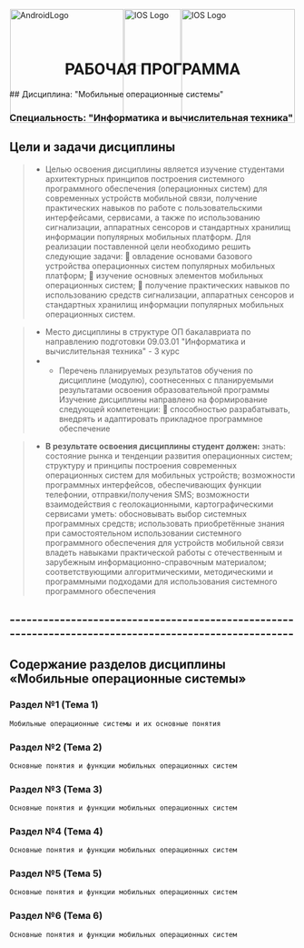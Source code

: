 <p style="width:100%; height: 50px; display:flex;justify-content: space-evenly">
  <img src="https://static.wikia.nocookie.net/logopedia/images/7/7a/Android_2019.svg" width="200" alt="AndroidLogo"/>
    <img src="https://static.wikia.nocookie.net/logopedia/images/4/46/IOS_11.svg" width="100" alt="IOS Logo"/>
    <img src="https://static.wikia.nocookie.net/logopedia/images/1/1f/Windows_Phone_2012.svg" width="200" alt="IOS Logo"/>

</p>


<H1 style="font-family:Roboto;text-transform:uppercase;" align="center">Рабочая программа</H1>
## Дисциплина: "Мобильные операционные системы"

### Специальность: "Информатика и вычислительная техника"

## Цели и задачи дисциплины
> - Целью освоения дисциплины является изучение студентами архитектурных принципов построения системного программного обеспечения (операционных систем) для современных устройств мобильной связи, получение практических навыков по работе с
    пользовательскими интерфейсами, сервисами, а также по использованию сигнализации,
    аппаратных сенсоров и стандартных хранилищ информации популярных мобильных
    платформ. Для реализации поставленной цели необходимо решить следующие задачи:
     овладение основами базового устройства операционных систем популярных
    мобильных платформ;
     изучение основных элементов мобильных операционных систем;
     получение практических навыков по использованию средств сигнализации,
    аппаратных сенсоров и стандартных хранилищ информации популярных мобильных
    операционных систем.

> - Место дисциплины в структуре ОП бакалавриата по направлению подготовки 09.03.01 "Информатика и вычислительная техника" - 3 курс
> - - Перечень планируемых результатов обучения по дисциплине (модулю), соотнесенных с планируемыми результатами освоения образовательной программы
     Изучение дисциплины направлено на формирование следующей компетенции:
      способностью разрабатывать, внедрять и адаптировать прикладное программное
     обеспечение 

  > - **В результате освоения дисциплины студент должен:**
    знать: состояние рынка и тенденции развития операционных систем; структуру и
    принципы построения современных операционных систем для мобильных устройств;
    возможности программных интерфейсов, обеспечивающих функции телефонии, отправки/получения SMS; возможности взаимодействия с геолокационными, картографическими сервисами 
    уметь: обосновывать выбор системных программных средств; использовать приобретённые знания при самостоятельном использовании системного программного обеспечения для устройств мобильной связи 
    владеть навыками практической работы с отечественным и зарубежным информационно-справочным материалом; соответствующими алгоритмическими, методическими
    и программными подходами для использования системного программного обеспечения
    



## ------------------------------------------------------------------------------------------------------



## Содержание разделов дисциплины «Мобильные операционные системы»

### Раздел №1 (Тема 1)
```bash
Мобильные операционные системы и их основные понятия
```
### Раздел №2 (Тема 2)
```bash
Основные понятия и функции мобильных операционных систем
```
### Раздел №3 (Тема 3)
```bash
Основные понятия и функции мобильных операционных систем
```

### Раздел №4 (Тема 4)
```bash
Основные понятия и функции мобильных операционных систем
```
### Раздел №5 (Тема 5)
```bash
Основные понятия и функции мобильных операционных систем
```
### Раздел №6 (Тема 6)
```bash
Основные понятия и функции мобильных операционных систем
```



